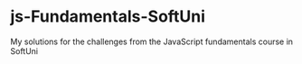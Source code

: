# js-Fundamentals-SoftUni

My solutions for the challenges from the JavaScript fundamentals course in SoftUni

